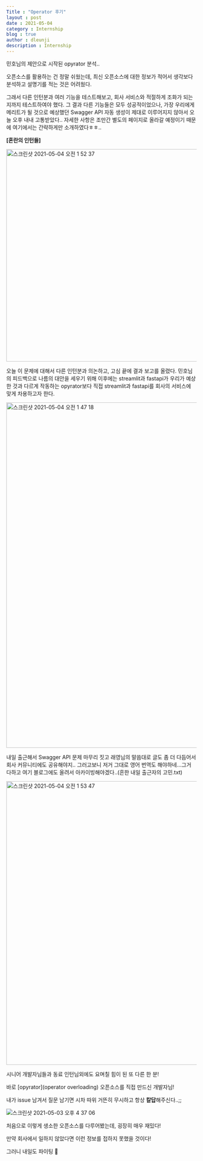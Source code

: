 ```yaml
---
Title : "Operator 후기"
layout : post
date : 2021-05-04
category : Internship
blog : true
author : dleunji
description : Internship
---
```


민호님의 제안으로 시작된 opyrator 분석..

오픈소스를 활용하는 건 정말 쉬웠는데, 최신 오픈소스에 대한 정보가 적어서 생각보다 분석하고 설명기를 적는 것은 어려웠다.

그래서 다른 인턴분과 여러 기능을 테스트해보고, 회사 서비스와 적절하게 조화가 되는지까지 테스트하여야 했다. 그 결과 다른 기능들은 모두 성공적이었으나, 가장 우리에게 메리트가 될 것으로 예상했던 Swagger API 자동 생성이 제대로 이루어지지 않아서 오늘 오후 내내 고통받았다.. 자세한 사항은 조만간 별도의 페이지로 올라갈 예정이기 때문에 여기에서는 간략하게만 소개하였다ㅎㅎ..

**[혼란의 인턴들]**

<img width="561" alt="스크린샷 2021-05-04 오전 1 52 37" src="https://user-images.githubusercontent.com/46207836/116906577-69263a80-ac7b-11eb-8023-2d90937cb36f.png">

오늘 이 문제에 대해서 다른 인턴분과 의논하고, 고심 끝에 결과 보고를 올렸다. 민호님의 피드백으로 나름의 대안을 세우기 위해 이후에는 streamlit과 fastapi가 우리가 예상한 것과 다르게 작동하는 opyrator보다 직접 streamlit과 fastapi를 회사의 서비스에 맞게 차용하고자 한다.

<img width="912" alt="스크린샷 2021-05-04 오전 1 47 18" src="https://user-images.githubusercontent.com/46207836/116905996-ab02b100-ac7a-11eb-9f1c-5991fd505885.png">

내일 출근해서 Swagger API 문제 마무리 짓고 래영님의 말씀대로 글도 좀 더 다듬어서 회사 커뮤니티에도 공유해야지.. 그러고보니 저거 그대로 영어 번역도 해야하네...그거 다하고 여기 블로그에도 올려서 아카이빙해야겠다..(흔한 내일 출근자의 고민.txt)

<img width="749" alt="스크린샷 2021-05-04 오전 1 53 47" src="https://user-images.githubusercontent.com/46207836/116906853-bbfff200-ac7b-11eb-869d-6c35a9c09861.png">

시니어 개발자님들과 동료 인턴님외에도 요며칠 힘이 된 또 다른 한 분!

바로 [opyrator](operator overloading) 오픈소스를 직접 만드신 개발자님!

내가 issue 남겨서 질문 남기면 시차 따위 거뜬히 무시하고 항상 **칼답**해주신다..;;

![스크린샷 2021-05-03 오후 4 37 06](https://user-images.githubusercontent.com/46207836/116907168-303a9580-ac7c-11eb-8778-75602ea13d36.png)

처음으로 이렇게 생소한 오픈소스를 다루어봤는데, 굉장히 매우 재밌다! 

만약 회사에서 일하지 않았다면 이런 정보를 접하지 못했을 것이다!

그러니 내일도 파이팅 :heart_decoration: